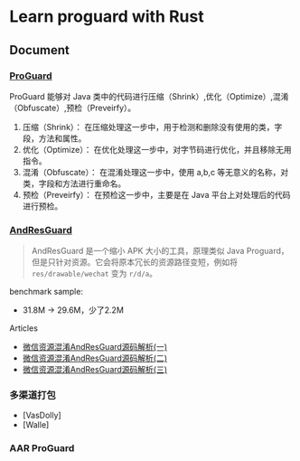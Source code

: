 # Learn proguard with Rust



## Document

### [ProGuard](https://github.com/Guardsquare/proguard)

ProGuard 能够对 Java 类中的代码进行压缩（Shrink）,优化（Optimize）,混淆（Obfuscate）,预检（Preveirfy）。

1. 压缩（Shrink）：    在压缩处理这一步中，用于检测和删除没有使用的类，字段，方法和属性。
2. 优化（Optimize）：  在优化处理这一步中，对字节码进行优化，并且移除无用指令。
3. 混淆（Obfuscate）： 在混淆处理这一步中，使用 a,b,c 等无意义的名称，对类，字段和方法进行重命名。
4. 预检（Preveirfy）： 在预检这一步中，主要是在 Java 平台上对处理后的代码进行预检。

### [AndResGuard](https://github.com/shwenzhang/AndResGuard)

> AndResGuard 是一个缩小 APK 大小的工具，原理类似 Java Proguard，但是只针对资源。它会将原本冗长的资源路径变短，例如将 `res/drawable/wechat` 变为 `r/d/a`。

benchmark sample:

 - 31.8M -> 29.6M，少了2.2M

Articles

 - [微信资源混淆AndResGuard源码解析(一)](https://cc1over.github.io/2019/08/08/%E5%BE%AE%E4%BF%A1%E8%B5%84%E6%BA%90%E6%B7%B7%E6%B7%86AndResGuard%E6%BA%90%E7%A0%81%E8%A7%A3%E6%9E%90/)
 - [微信资源混淆AndResGuard源码解析(二)](https://cc1over.github.io/2019/08/09/%E5%BE%AE%E4%BF%A1%E8%B5%84%E6%BA%90%E6%B7%B7%E6%B7%86AndResGuard%E6%BA%90%E7%A0%81%E8%A7%A3%E6%9E%90(%E4%BA%8C)/)
 - [微信资源混淆AndResGuard源码解析(三)](https://cc1over.github.io/2019/08/10/%E5%BE%AE%E4%BF%A1%E8%B5%84%E6%BA%90%E6%B7%B7%E6%B7%86AndResGuard%E6%BA%90%E7%A0%81%E8%A7%A3%E6%9E%90(%E4%B8%89)/)

### 多渠道打包

 - [VasDolly]
 - [Walle]

### AAR ProGuard

